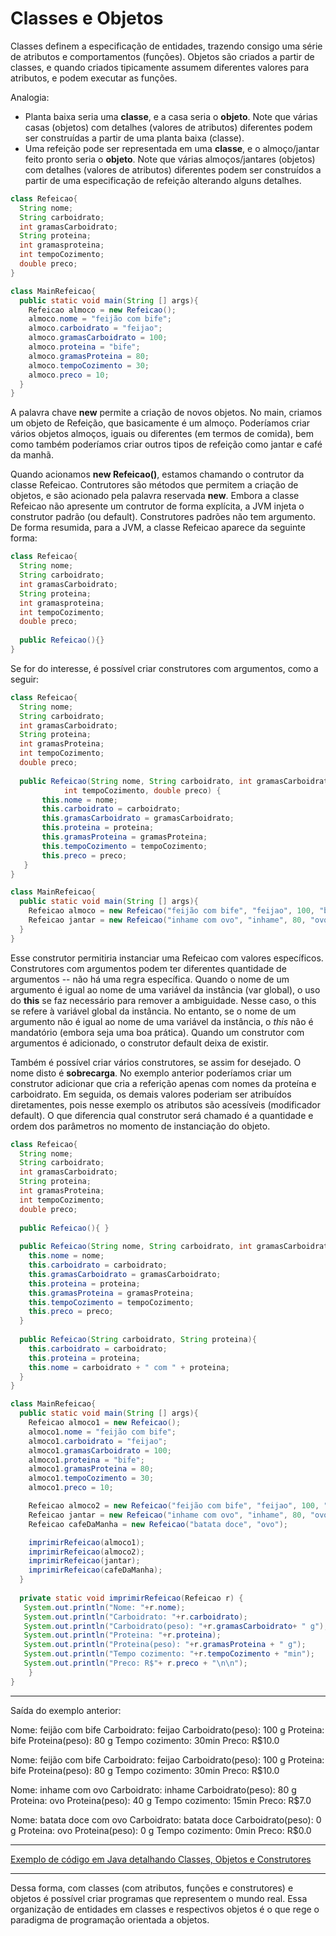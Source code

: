 # Classes e Objetos

Classes definem a especificação de entidades, trazendo consigo uma série de atributos e comportamentos (funções).
Objetos são criados a partir de classes, e quando criados tipicamente assumem diferentes valores para atributos, e podem executar as funções.

Analogia:
 - Planta baixa seria uma **classe**, e a casa seria o **objeto**. Note que várias casas (objetos) com detalhes (valores de atributos) diferentes podem ser construídas a partir de uma planta baixa (classe).
 - Uma refeição pode ser representada em uma **classe**, e o almoço/jantar feito pronto seria o **objeto**. Note que várias almoços/jantares (objetos) com detalhes (valores de atributos) diferentes podem ser construídos a partir de uma especificação de refeição alterando alguns detalhes.
 
```java
class Refeicao{
  String nome;
  String carboidrato;
  int gramasCarboidrato;
  String proteina;
  int gramasproteina;
  int tempoCozimento; 
  double preco;  
}

class MainRefeicao{
  public static void main(String [] args){
    Refeicao almoco = new Refeicao();
    almoco.nome = "feijão com bife";
    almoco.carboidrato = "feijao";
    almoco.gramasCarboidrato = 100;
    almoco.proteina = "bife";
    almoco.gramasProteina = 80;
    almoco.tempoCozimento = 30;
    almoco.preco = 10;
  }
}
```
A palavra chave **new** permite a criação de novos objetos. 
No main, criamos um objeto de Refeição, que basicamente é um almoço. 
Poderíamos criar vários objetos almoços, iguais ou diferentes (em termos de comida), bem como também poderíamos criar outros tipos de refeição como jantar e café da manhã.

Quando acionamos **new Refeicao()**, estamos chamando o contrutor da classe Refeicao. 
Contrutores são métodos que permitem a criação de objetos, e são acionado pela palavra reservada **new**.
Embora a classe Refeicao não apresente um contrutor de forma explícita, a JVM injeta o construtor padrão (ou default).
Construtores padrões não tem argumento.
De forma resumida, para a JVM, a classe Refeicao aparece da seguinte forma:

```java
class Refeicao{
  String nome;
  String carboidrato;
  int gramasCarboidrato;
  String proteina;
  int gramasproteina;
  int tempoCozimento; 
  double preco;  
  
  public Refeicao(){}
}
```

Se for do interesse, é possível criar construtores com argumentos, como a seguir:
```java
class Refeicao{
  String nome;
  String carboidrato;
  int gramasCarboidrato;
  String proteina;
  int gramasProteina;
  int tempoCozimento; 
  double preco; 
  
  public Refeicao(String nome, String carboidrato, int gramasCarboidrato, String proteina, int gramasProteina,
			int tempoCozimento, double preco) {
	   this.nome = nome;
	   this.carboidrato = carboidrato;
	   this.gramasCarboidrato = gramasCarboidrato;
	   this.proteina = proteina;
	   this.gramasProteina = gramasProteina;
	   this.tempoCozimento = tempoCozimento;
	   this.preco = preco;
   }
}

class MainRefeicao{
  public static void main(String [] args){
    Refeicao almoco = new Refeicao("feijão com bife", "feijao", 100, "bife", 80, 30, 10);
    Refeicao jantar = new Refeicao("inhame com ovo", "inhame", 80, "ovo", 40, 15, 7);
  }
}
```

Esse construtor permitiria instanciar uma Refeicao com valores específicos. 
Construtores com argumentos podem ter diferentes quantidade de argumentos -- não há uma regra específica.
Quando o nome de um argumento é igual ao nome de uma variável da instância (var global), o uso do **this** se faz necessário para remover a ambiguidade.
Nesse caso, o this se refere à variável global da instância. 
No entanto, se o nome de um argumento não é igual ao nome de uma variável da instância, o *this* não é mandatório (embora seja uma boa prática).
Quando um construtor com argumentos é adicionado, o construtor default deixa de existir.

Também é possível criar vários construtores, se assim for desejado.
O nome disto é **sobrecarga**.
No exemplo anterior poderíamos criar um construtor adicionar que cria a referição apenas com nomes da proteína e carboidrato.
Em seguida, os demais valores poderiam ser atribuídos diretamentes, pois nesse exemplo os atributos são acessíveis (modificador default).
O que diferencia qual construtor será chamado é a quantidade e ordem dos parâmetros no momento de instanciação do objeto.

```java
class Refeicao{
  String nome;
  String carboidrato;
  int gramasCarboidrato;
  String proteina;
  int gramasProteina;
  int tempoCozimento; 
  double preco; 
  
  public Refeicao(){ }
  
  public Refeicao(String nome, String carboidrato, int gramasCarboidrato, String proteina, int gramasProteina, int tempoCozimento, double preco){
    this.nome = nome;
    this.carboidrato = carboidrato;
    this.gramasCarboidrato = gramasCarboidrato;
    this.proteina = proteina;
    this.gramasProteina = gramasProteina;
    this.tempoCozimento = tempoCozimento;
    this.preco = preco;
  }
  
  public Refeicao(String carboidrato, String proteina){
    this.carboidrato = carboidrato;
    this.proteina = proteina;
    this.nome = carboidrato + " com " + proteina;
  }
}

class MainRefeicao{
  public static void main(String [] args){
    Refeicao almoco1 = new Refeicao();
    almoco1.nome = "feijão com bife";
    almoco1.carboidrato = "feijao";
    almoco1.gramasCarboidrato = 100;
    almoco1.proteina = "bife";
    almoco1.gramasProteina = 80;
    almoco1.tempoCozimento = 30;
    almoco1.preco = 10;

    Refeicao almoco2 = new Refeicao("feijão com bife", "feijao", 100, "bife", 80, 30, 10);
    Refeicao jantar = new Refeicao("inhame com ovo", "inhame", 80, "ovo", 40, 15, 7);
    Refeicao cafeDaManha = new Refeicao("batata doce", "ovo");

    imprimirRefeicao(almoco1);
    imprimirRefeicao(almoco2);
    imprimirRefeicao(jantar);
    imprimirRefeicao(cafeDaManha);
  }
  
  private static void imprimirRefeicao(Refeicao r) {
   System.out.println("Nome: "+r.nome);
   System.out.println("Carboidrato: "+r.carboidrato);
   System.out.println("Carboidrato(peso): "+r.gramasCarboidrato+ " g");
   System.out.println("Proteina: "+r.proteina);
   System.out.println("Proteina(peso): "+r.gramasProteina + " g");
   System.out.println("Tempo cozimento: "+r.tempoCozimento + "min");
   System.out.println("Preco: R$"+ r.preco + "\n\n");
	}
}
```
---

Saída do exemplo anterior:

Nome: feijão com bife
Carboidrato: feijao
Carboidrato(peso): 100 g
Proteina: bife
Proteina(peso): 80 g
Tempo cozimento: 30min
Preco: R$10.0


Nome: feijão com bife
Carboidrato: feijao
Carboidrato(peso): 100 g
Proteina: bife
Proteina(peso): 80 g
Tempo cozimento: 30min
Preco: R$10.0


Nome: inhame com ovo
Carboidrato: inhame
Carboidrato(peso): 80 g
Proteina: ovo
Proteina(peso): 40 g
Tempo cozimento: 15min
Preco: R$7.0


Nome: batata doce com ovo
Carboidrato: batata doce
Carboidrato(peso): 0 g
Proteina: ovo
Proteina(peso): 0 g
Tempo cozimento: 0min
Preco: R$0.0

---

[Exemplo de código em Java detalhando Classes, Objetos e Construtores](../src/classeseobjetos/construtores)

---

Dessa forma, com classes (com atributos, funções e construtores) e objetos é possível criar programas que representem o mundo real.
Essa organização de entidades em classes e respectivos objetos é o que rege o paradigma de programação orientada a objetos.


